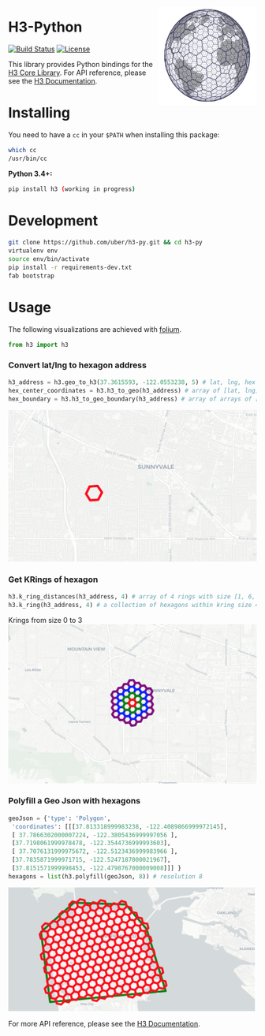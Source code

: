 <img align="right" width="200" height="200"
     title="Size Limit logo" src="docs/source/logo.png">
# H3-Python

[![Build Status](https://travis-ci.org/uber/h3-py.svg?branch=master)](https://travis-ci.org/uber/h3-py)
[![License](https://img.shields.io/badge/License-Apache%202.0-blue.svg)](LICENSE)

This library provides Python bindings for the [H3 Core Library](https://github.com/uber/h3). For API reference, please see the [H3 Documentation](https://uber.github.io/h3/).


# Installing

You need to have a `cc` in your `$PATH` when installing this package:

```sh
which cc
/usr/bin/cc
```

**Python 3.4+:**
```sh
pip install h3 (working in progress)
```

# Development
```sh
git clone https://github.com/uber/h3-py.git && cd h3-py
virtualenv env 
source env/bin/activate
pip install -r requirements-dev.txt
fab bootstrap
```
# Usage
The following visualizations are achieved with [folium](https://github.com/python-visualization/folium).

```python
from h3 import h3
```
### Convert lat/lng to hexagon address
```python
h3_address = h3.geo_to_h3(37.3615593, -122.0553238, 5) # lat, lng, hex resolution
hex_center_coordinates = h3.h3_to_geo(h3_address) # array of [lat, lng]
hex_boundary = h3.h3_to_geo_boundary(h3_address) # array of arrays of [lat, lng]
```
<img  src="docs/source/Hexagon.png">

### Get KRings of hexagon
```python
h3.k_ring_distances(h3_address, 4) # array of 4 rings with size [1, 6, 12, 18]
h3.k_ring(h3_address, 4) # a collection of hexagons within kring size 4
```
Krings from size 0 to 3
<img  src="docs/source/KRings.png">


### Polyfill a Geo Json with hexagons
```python
geoJson = {'type': 'Polygon',
 'coordinates': [[[37.813318999983238, -122.4089866999972145], 
 [ 37.7866302000007224, -122.3805436999997056 ], 
 [37.7198061999978478, -122.3544736999993603], 
 [ 37.7076131999975672, -122.5123436999983966 ], 
 [37.7835871999971715, -122.5247187000021967],  
 [37.8151571999998453, -122.4798767000009008]]] }
hexagons = list(h3.polyfill(geoJson, 8)) # resolution 8
```
<img  src="docs/source/Polyfill.png">

For more API reference, please see the [H3 Documentation](https://uber.github.io/h3/).
